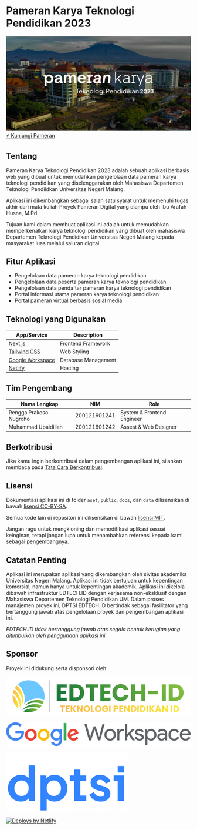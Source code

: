 # Pameran Karya Teknologi Pendidikan 2023

![Pameran Karya Teknologi Pendidikan 2023](/docs/header.jpg)
[⚡ Kunjungi Pameran](https://pamerankarya.teknologipendidikan.or.id)

## Tentang

Pameran Karya Teknologi Pendidikan 2023 adalah sebuah aplikasi berbasis web yang dibuat untuk memudahkan pengelolaan data pameran karya teknologi pendidikan yang diselenggarakan oleh Mahasiswa Departemen Teknologi Pendiidkan Universitas Negeri Malang.

Aplikasi ini dikembangkan sebagai salah satu syarat untuk memenuhi tugas akhir dari mata kuliah Proyek Pameran Digital yang diampu oleh Ibu Arafah Husna, M.Pd.

Tujuan kami dalam membuat aplikasi ini adalah untuk memudahkan memperkenalkan karya teknologi pendidikan yang dibuat oleh mahasiswa Departemen Teknologi Pendidikan Universitas Negeri Malang kepada masyarakat luas melalui saluran digital.

## Fitur Aplikasi

- Pengelolaan data pameran karya teknologi pendidikan
- Pengelolaan data peserta pameran karya teknologi pendidikan
- Pengelolaan data pendaftar pameran karya teknologi pendidikan
- Portal informasi utama pameran karya teknologi pendidikan
- Portal pameran virtual berbasis sosial media

## Teknologi yang Digunakan

| App/Service                                       | Description         |
| ------------------------------------------------- | ------------------- |
| [Next.js](https://nextjs.org/)                    | Frontend Framework  |
| [Tailwind CSS](https://tailwindcss.com/)          | Web Styling         |
| [Google Workspace](https://workspace.google.com/) | Database Management |
| [Netlify](https://netlify.com/)                   | Hosting             |

## Tim Pengembang

| Nama Lengkap           | NIM          | Role                       |
| ---------------------- | ------------ | -------------------------- |
| Rengga Prakoso Nugroho | 200121601241 | System & Frontend Engineer |
| Muhammad Ubaidillah    | 200121601242 | Assest & Web Designer      |

## Berkotribusi

Jika kamu ingin berkontribusi dalam pengembangan aplikasi ini, silahkan membaca pada [Tata Cara Berkontribusi](/CONTRIBUTING.md).

## Lisensi

Dokumentasi aplikasi ini di folder `aset`, `public`, `docs`, dan `data` dilisensikan di bawah [lisensi CC-BY-SA](/LICENSE).

Semua kode lain di repositori ini dilisensikan di bawah [lisensi MIT](/LICENSE-CODE).

Jangan ragu untuk mengkloning dan memodifikasi aplikasi sesuai keinginan, tetapi jangan lupa untuk menambahkan referensi kepada kami sebagai pengembangnya.

## Catatan Penting

Aplikasi ini merupakan aplikasi yang dikembangkan oleh sivitas akademika Universitas Negeri Malang. Aplikasi ini tidak bertujuan untuk kepentingan komersial, namun hanya untuk kepentingan akademik. Aplikasi ini dikelola dibawah infrastruktur EDTECH.ID dengan kerjasama non-eksklusif dengan Mahasiswa Departemen Teknologi Pendidikan UM. Dalam proses manajemen proyek ini, DPTSI EDTECH.ID bertindak sebagai fasilitator yang bertanggung jawab atas pengelolaan proyek dan pengembangan aplikasi ini.

_EDTECH.ID tidak bertanggung jawab atas segala bentuk kerugian yang ditimbulkan oleh penggunaan aplikasi ini._

## Sponsor

Proyek ini didukung serta disponsori oleh:

[![EDTECH.ID](/docs/Logo_EDTECH.png "EDTECH.ID")](https://teknologipendidikan.or.id)

[![Google Workspcae](/docs/Logo_google_workspace.png "Google Workspace")](https://workspace.google.com)

[![Tim DPTSI](/docs/Logo_DPTSI.png "Tim DPTSI EDTECH.ID sebagai pengelola infrastruktur proyek")](https://dptsi.edtech.or.id)

[![Deploys by Netlify](https://www.netlify.com/img/global/badges/netlify-color-accent.svg "Deploys by Netlify")](https://www.netlify.com)

